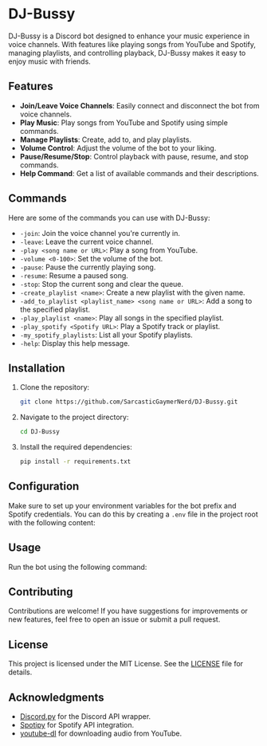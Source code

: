 # DJ-Bussy

DJ-Bussy is a Discord bot designed to enhance your music experience in voice channels. With features like playing songs from YouTube and Spotify, managing playlists, and controlling playback, DJ-Bussy makes it easy to enjoy music with friends.

## Features

- **Join/Leave Voice Channels**: Easily connect and disconnect the bot from voice channels.
- **Play Music**: Play songs from YouTube and Spotify using simple commands.
- **Manage Playlists**: Create, add to, and play playlists.
- **Volume Control**: Adjust the volume of the bot to your liking.
- **Pause/Resume/Stop**: Control playback with pause, resume, and stop commands.
- **Help Command**: Get a list of available commands and their descriptions.

## Commands

Here are some of the commands you can use with DJ-Bussy:

- `-join`: Join the voice channel you're currently in.
- `-leave`: Leave the current voice channel.
- `-play <song name or URL>`: Play a song from YouTube.
- `-volume <0-100>`: Set the volume of the bot.
- `-pause`: Pause the currently playing song.
- `-resume`: Resume a paused song.
- `-stop`: Stop the current song and clear the queue.
- `-create_playlist <name>`: Create a new playlist with the given name.
- `-add_to_playlist <playlist_name> <song name or URL>`: Add a song to the specified playlist.
- `-play_playlist <name>`: Play all songs in the specified playlist.
- `-play_spotify <Spotify URL>`: Play a Spotify track or playlist.
- `-my_spotify_playlists`: List all your Spotify playlists.
- `-help`: Display this help message.

## Installation

1. Clone the repository:
   ```bash
   git clone https://github.com/SarcasticGaymerNerd/DJ-Bussy.git
   ```
2. Navigate to the project directory:
   ```bash
   cd DJ-Bussy
   ```
3. Install the required dependencies:
   ```bash
   pip install -r requirements.txt
   ```

## Configuration

Make sure to set up your environment variables for the bot prefix and Spotify credentials. You can do this by creating a `.env` file in the project root with the following content:

## Usage

Run the bot using the following command:

## Contributing

Contributions are welcome! If you have suggestions for improvements or new features, feel free to open an issue or submit a pull request.

## License

This project is licensed under the MIT License. See the [LICENSE](LICENSE) file for details.

## Acknowledgments

- [Discord.py](https://discordpy.readthedocs.io/en/stable/) for the Discord API wrapper.
- [Spotipy](https://spotipy.readthedocs.io/en/2.19.0/) for Spotify API integration.
- [youtube-dl](https://github.com/ytdl-org/youtube-dl) for downloading audio from YouTube.
